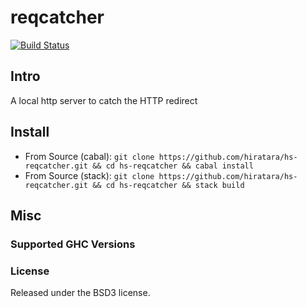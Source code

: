 reqcatcher
=====

[![Build Status](https://travis-ci.org/hiratara/hs-reqcatcher.svg)](https://travis-ci.org/hiratara/hs-reqcatcher)


## Intro


A local http server to catch the HTTP redirect


## Install

* From Source (cabal): `git clone https://github.com/hiratara/hs-reqcatcher.git && cd hs-reqcatcher && cabal install`
* From Source (stack): `git clone https://github.com/hiratara/hs-reqcatcher.git && cd hs-reqcatcher && stack build`


## Misc

### Supported GHC Versions


### License

Released under the BSD3 license.

